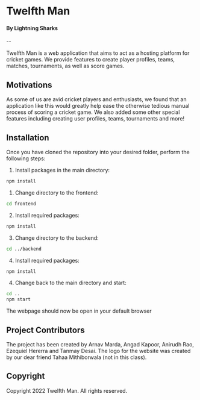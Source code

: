 # Twelfth Man

#### By Lightning Sharks

--

Twelfth Man is a web application that aims to act as a hosting platform for cricket games. We provide features to create player profiles, teams, matches, tournaments, as well as score games. 

## Motivations

As some of us are avid cricket players and enthusiasts, we found that an application like this would greatly help ease the otherwise tedious manual process of scoring a cricket game. We also added some other special features including creating user profiles, teams, tournaments and more!

## Installation

Once you have cloned the repository into your desired folder, perform the following steps:

1. Install packages in the main directory:

```bash
npm install
```

1. Change directory to the frontend:

```bash
cd frontend
```

2. Install required packages:

```bash
npm install
```

3. Change directory to the backend:

```bash
cd ../backend
```

4. Install required packages:

```bash
npm install
```

4. Change back to the main directory and start:

```bash
cd ..
npm start
```

The webpage should now be open in your default browser

## Project Contributors

The project has been created by Arnav Marda, Angad Kapoor, Anirudh Rao, Ezequiel Hererra and Tanmay Desai. The logo for the website was created by our dear friend Tahaa Mithiborwala (not in this class).

## Copyright

Copyright 2022 Twelfth Man. All rights reserved.

